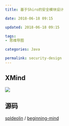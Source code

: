 ```yaml
---
title: 基于Shiro的安全模块设计

date: 2018-06-18 09:15

updated: 2018-06-18 09:15

tags:
- 思维导图

categories: Java

permalink: security-design
---
```




## XMind

![](/images/mindmapping-security-design-01.png)



## 源码

[spldeolin](https://github.com/spldeolin) / [beginning-mind](https://github.com/spldeolin/beginning-mind)

